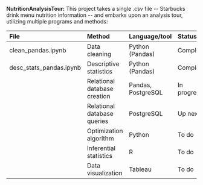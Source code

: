 **NutritionAnalysisTour:** This project takes a single .csv file -- Starbucks drink menu nutrition information -- and embarks upon an analysis tour, utilizing multiple programs and methods:  
 
File | Method | Language/tool | Status |
| :----------- | :----------- | :----------- | :----------- |
| clean_pandas.ipynb | Data cleaning  | Python (Pandas)     | Complete  |
| desc_stats_pandas.ipynb | Descriptive statistics  | Python (Pandas)   | Complete |
| | Relational database creation | Pandas, PostgreSQL  | In progress |
| | Relational database queries | PostgreSQL  | Up next |
| | Optimization algorithm | Python  | To do |
| | Inferential statistics | R  | To do |
| | Data visualization | Tableau  | To do |
